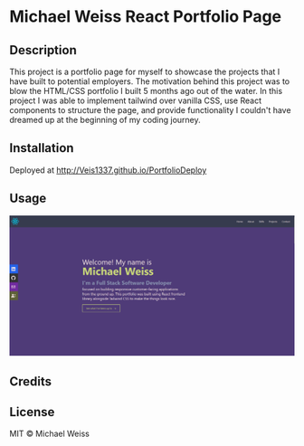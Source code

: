 # Michael Weiss React Portfolio Page

## Description

This project is a portfolio page for myself to showcase the projects that I have built to potential employers. 
The motivation behind this project was to blow the HTML/CSS portfolio I built 5 months ago out of the water.
In this project I was able to implement tailwind over vanilla CSS, use React components to structure the page, and 
provide functionality I couldn't have dreamed up at the beginning of my coding journey.

## Installation

Deployed at http://Veis1337.github.io/PortfolioDeploy

## Usage

![](./src/assets/Screenshot%202023-04-19%20132204.png)

## Credits

## License

MIT © Michael Weiss
